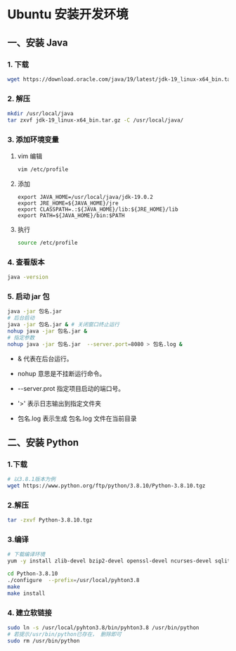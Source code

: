 # Ubuntu 安装开发环境

## 一、安装 Java

### 1. 下载

```sh
wget https://download.oracle.com/java/19/latest/jdk-19_linux-x64_bin.tar.gz 
```

### 2. 解压

```sh
mkdir /usr/local/java
tar zxvf jdk-19_linux-x64_bin.tar.gz -C /usr/local/java/
```

### 3. 添加环境变量

1. vim 编辑

   ```sh
   vim /etc/profile
   ```

2. 添加

   ```config
   export JAVA_HOME=/usr/local/java/jdk-19.0.2
   export JRE_HOME=${JAVA_HOME}/jre  
   export CLASSPATH=.:${JAVA_HOME}/lib:${JRE_HOME}/lib  
   export PATH=${JAVA_HOME}/bin:$PATH
   ```

3. 执行

   ```sh
   source /etc/profile
   ```

### 4. 查看版本

```sh
java -version
```

### 5. 启动 jar 包

```sh
java -jar 包名.jar
# 后台启动
java -jar 包名.jar & # 关闭窗口终止运行
nohup java -jar 包名.jar & 
# 指定参数
nohup java -jar 包名.jar  --server.port=8080 > 包名.log &
```

- & 代表在后台运行。

- nohup 意思是不挂断运行命令。

- --server.prot 指定项目启动的端口号。

- '>' 表示日志输出到指定文件夹

- 包名.log 表示生成 包名.log 文件在当前目录

## 二、安装 Python

### 1.下载

```sh
# 以3.8.1版本为例
wget https://www.python.org/ftp/python/3.8.10/Python-3.8.10.tgz
```

### 2.解压

```sh
tar -zxvf Python-3.8.10.tgz
```

### 3.编译

```sh
# 下载编译环境
yum -y install zlib-devel bzip2-devel openssl-devel ncurses-devel sqlite-devel readline-devel tk-devel gcc make

cd Python-3.8.10
./configure  --prefix=/usr/local/pyhton3.8
make
make install
```

### 4. 建立软链接

```sh
sudo ln -s /usr/local/pyhton3.8/bin/pyhton3.8 /usr/bin/python
# 若提示/usr/bin/python已存在， 删除即可
sudo rm /usr/bin/python
```
